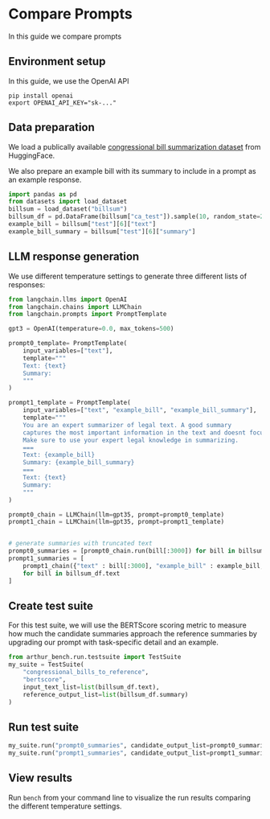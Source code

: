 # Compare Prompts

In this guide we compare prompts 

## Environment setup

In this guide, we use the OpenAI API
```
pip install openai
export OPENAI_API_KEY="sk-..."
```

## Data preparation

We load a publically available [congressional bill summarization dataset](https://huggingface.co/datasets/billsum) from HuggingFace.

We also prepare an example bill with its summary to include in a prompt as an example response.

```python
import pandas as pd
from datasets import load_dataset
billsum = load_dataset("billsum")
billsum_df = pd.DataFrame(billsum["ca_test"]).sample(10, random_state=278487)
example_bill = billsum["test"][6]["text"]
example_bill_summary = billsum["test"][6]["summary"]
```

## LLM response generation

We use different temperature settings to generate three different lists of responses:

```python
from langchain.llms import OpenAI
from langchain.chains import LLMChain
from langchain.prompts import PromptTemplate

gpt3 = OpenAI(temperature=0.0, max_tokens=500)

prompt0_template= PromptTemplate(
	input_variables=["text"],
	template="""
	Text: {text}
	Summary:
	"""
)

prompt1_template = PromptTemplate(
	input_variables=["text", "example_bill", "example_bill_summary"],
	template="""
	You are an expert summarizer of legal text. A good summary 
	captures the most important information in the text and doesnt focus too much on small details.
	Make sure to use your expert legal knowledge in summarizing.
	===
	Text: {example_bill}
	Summary: {example_bill_summary}
	===
	Text: {text}
	Summary:
	"""
)

prompt0_chain = LLMChain(llm=gpt35, prompt=prompt0_template)
prompt1_chain = LLMChain(llm=gpt35, prompt=prompt1_template)


# generate summaries with truncated text
prompt0_summaries = [prompt0_chain.run(bill[:3000]) for bill in billsum_df.text]
prompt1_summaries = [
	prompt1_chain({"text" : bill[:3000], "example_bill" : example_bill, "example_bill_summary" : example_bill_summary})["text"]
	for bill in billsum_df.text
]
```

## Create test suite

For this test suite, we will use the BERTScore scoring metric to measure how much the candidate summaries approach the reference summaries by upgrading our prompt with task-specific detail and an example.

```python
from arthur_bench.run.testsuite import TestSuite
my_suite = TestSuite(
	"congressional_bills_to_reference", 
	"bertscore", 
	input_text_list=list(billsum_df.text),
	reference_output_list=list(billsum_df.summary)
)
```

## Run test suite

```python
my_suite.run("prompt0_summaries", candidate_output_list=prompt0_summaries)
my_suite.run("prompt1_summaries", candidate_output_list=prompt1_summaries)
```

## View results

Run `bench` from your command line to visualize the run results comparing the different temperature settings.
